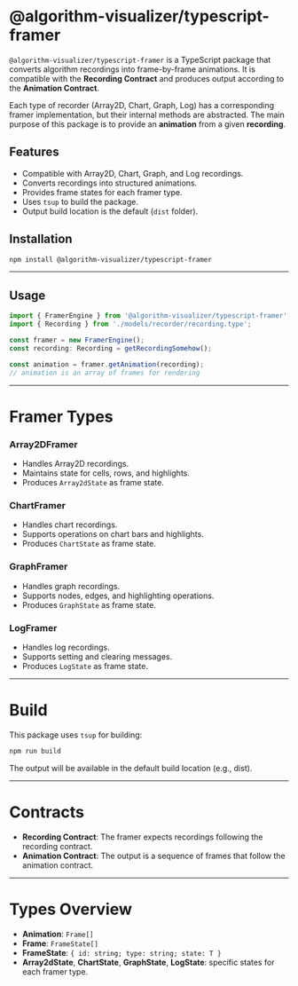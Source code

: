 # @algorithm-visualizer/typescript-framer

`@algorithm-visualizer/typescript-framer` is a TypeScript package that converts algorithm recordings into frame-by-frame animations. It is compatible with the **Recording Contract** and produces output according to the **Animation Contract**.

Each type of recorder (Array2D, Chart, Graph, Log) has a corresponding framer implementation, but their internal methods are abstracted. The main purpose of this package is to provide an **animation** from a given **recording**.

## Features

- Compatible with Array2D, Chart, Graph, and Log recordings.
- Converts recordings into structured animations.
- Provides frame states for each framer type.
- Uses `tsup` to build the package.
- Output build location is the default (`dist` folder).

## Installation

```bash
npm install @algorithm-visualizer/typescript-framer
```

---

## Usage

```ts
import { FramerEngine } from '@algorithm-visualizer/typescript-framer';
import { Recording } from './models/recorder/recording.type';

const framer = new FramerEngine();
const recording: Recording = getRecordingSomehow();

const animation = framer.getAnimation(recording);
// animation is an array of frames for rendering
```

---

# Framer Types

### Array2DFramer
- Handles Array2D recordings.
- Maintains state for cells, rows, and highlights.
- Produces `Array2dState` as frame state.

### ChartFramer
- Handles chart recordings.
- Supports operations on chart bars and highlights.
- Produces `ChartState` as frame state.

### GraphFramer
- Handles graph recordings.
- Supports nodes, edges, and highlighting operations.
- Produces `GraphState` as frame state.

### LogFramer
- Handles log recordings.
- Supports setting and clearing messages.
- Produces `LogState` as frame state.

---

# Build

This package uses `tsup` for building:

```bash
npm run build
```

The output will be available in the default build location (e.g., dist).

---

# Contracts

- **Recording Contract**: The framer expects recordings following the recording contract.
- **Animation Contract**: The output is a sequence of frames that follow the animation contract.

---

# Types Overview

- **Animation**: `Frame[]`
- **Frame**: `FrameState[]`
- **FrameState**: `{ id: string; type: string; state: T }`
- **Array2dState**, **ChartState**, **GraphState**, **LogState**: specific states for each framer type.
